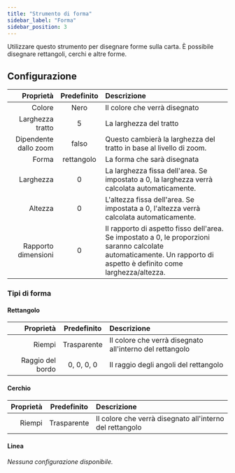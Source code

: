 ```yaml
---
title: "Strumento di forma"
sidebar_label: "Forma"
sidebar_position: 3
---
```



Utilizzare questo strumento per disegnare forme sulla carta. È possibile disegnare rettangoli, cerchi e altre forme.

## Configurazione

|             Proprietà | Predefinito | Descrizione                                                                                                                                                           |
| ---------------------:|:-----------:|:--------------------------------------------------------------------------------------------------------------------------------------------------------------------- |
|                Colore |    Nero     | Il colore che verrà disegnato                                                                                                                                         |
|      Larghezza tratto |      5      | La larghezza del tratto                                                                                                                                               |
| Dipendente dallo zoom |    falso    | Questo cambierà la larghezza del tratto in base al livello di zoom.                                                                                                   |
|                 Forma | rettangolo  | La forma che sarà disegnata                                                                                                                                           |
|             Larghezza |      0      | La larghezza fissa dell'area. Se impostato a 0, la larghezza verrà calcolata automaticamente.                                                                         |
|               Altezza |      0      | L'altezza fissa dell'area. Se impostata a 0, l'altezza verrà calcolata automaticamente.                                                                               |
|   Rapporto dimensioni |      0      | Il rapporto di aspetto fisso dell'area. Se impostato a 0, le proporzioni saranno calcolate automaticamente. Un rapporto di aspetto è definito come larghezza/altezza. |

### Tipi di forma

#### Rettangolo

|        Proprietà | Predefinito | Descrizione                                              |
| ----------------:|:-----------:|:-------------------------------------------------------- |
|           Riempi | Trasparente | Il colore che verrà disegnato all'interno del rettangolo |
| Raggio del bordo | 0, 0, 0, 0  | Il raggio degli angoli del rettangolo                    |

#### Cerchio

| Proprietà | Predefinito | Descrizione                                              |
| ---------:|:-----------:|:-------------------------------------------------------- |
|    Riempi | Trasparente | Il colore che verrà disegnato all'interno del rettangolo |

#### Linea

*Nessuna configurazione disponibile.*
